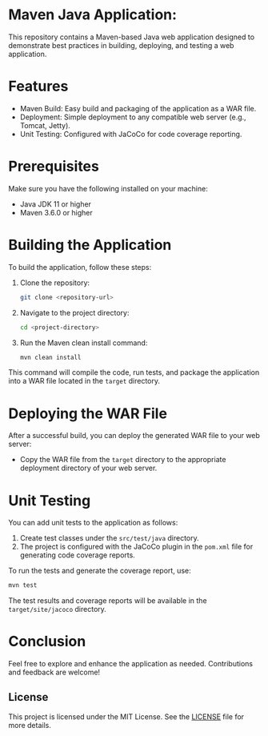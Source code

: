 # Maven Java Application: 
This repository contains a Maven-based Java web application designed to demonstrate best practices in building, deploying, and testing a web application.

# Features

- Maven Build: Easy build and packaging of the application as a WAR file.
- Deployment: Simple deployment to any compatible web server (e.g., Tomcat, Jetty).
- Unit Testing: Configured with JaCoCo for code coverage reporting.


# Prerequisites

Make sure you have the following installed on your machine:

- Java JDK 11 or higher
- Maven 3.6.0 or higher

# Building the Application

To build the application, follow these steps:

1. Clone the repository:

   ```bash
   git clone <repository-url>
   ```

2. Navigate to the project directory:

   ```bash
   cd <project-directory>
   ```

3. Run the Maven clean install command:

   ```bash
   mvn clean install
   ```

This command will compile the code, run tests, and package the application into a WAR file located in the `target` directory.


# Deploying the WAR File

After a successful build, you can deploy the generated WAR file to your web server:

- Copy the WAR file from the `target` directory to the appropriate deployment directory of your web server.


# Unit Testing

You can add unit tests to the application as follows:

1. Create test classes under the `src/test/java` directory.
2. The project is configured with the JaCoCo plugin in the `pom.xml` file for generating code coverage reports.

To run the tests and generate the coverage report, use:

```bash
mvn test
```

The test results and coverage reports will be available in the `target/site/jacoco` directory.

# Conclusion

Feel free to explore and enhance the application as needed. Contributions and feedback are welcome!

## License

This project is licensed under the MIT License. See the [LICENSE](LICENSE) file for more details.


